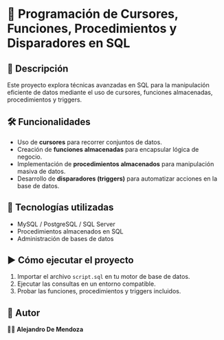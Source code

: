 # 📌 Programación de Cursores, Funciones, Procedimientos y Disparadores en SQL  

## 📖 Descripción  
Este proyecto explora técnicas avanzadas en SQL para la manipulación eficiente de datos mediante el uso de cursores, funciones almacenadas, procedimientos y triggers.

## 🛠️ Funcionalidades  
- Uso de **cursores** para recorrer conjuntos de datos.  
- Creación de **funciones almacenadas** para encapsular lógica de negocio.  
- Implementación de **procedimientos almacenados** para manipulación masiva de datos.  
- Desarrollo de **disparadores (triggers)** para automatizar acciones en la base de datos.  

## 🚀 Tecnologías utilizadas  
- MySQL / PostgreSQL / SQL Server  
- Procedimientos almacenados en SQL  
- Administración de bases de datos  

## ▶️ Cómo ejecutar el proyecto  
1. Importar el archivo `script.sql` en tu motor de base de datos.  
2. Ejecutar las consultas en un entorno compatible.  
3. Probar las funciones, procedimientos y triggers incluidos.  

## 📌 Autor  
👨‍💻 **Alejandro De Mendoza**
